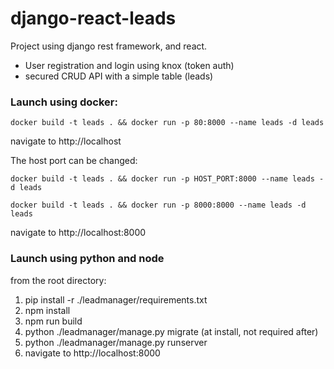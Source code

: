 # django-react-leads
Project using django rest framework, and react.
- User registration and login using knox (token auth)
- secured CRUD API with a simple table (leads)

### Launch using docker:
```shell script
docker build -t leads . && docker run -p 80:8000 --name leads -d leads
``` 
navigate to http://localhost

The host port can be changed:

```shell script
docker build -t leads . && docker run -p HOST_PORT:8000 --name leads -d leads
```
``` 
docker build -t leads . && docker run -p 8000:8000 --name leads -d leads 
```
navigate to http://localhost:8000

### Launch using python and node
from the root directory:
1. pip install -r ./leadmanager/requirements.txt
2. npm install
3. npm run build
4. python ./leadmanager/manage.py migrate (at install, not required after)
5. python ./leadmanager/manage.py runserver
6. navigate to http://localhost:8000


